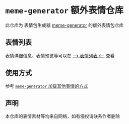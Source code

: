 # `meme-generator` 额外表情仓库

此仓库为 表情包生成器 [meme-generator](https://github.com/MeetWq/meme-generator) 的额外表情包仓库


## 表情列表

表情详细信息、表情预览等可以在 [--> 表情列表 <--](https://github.com/story-x/meme-generator-bubble/wiki/%E8%A1%A8%E6%83%85%E5%88%97%E8%A1%A8) 查看

## 使用方式

参考 [`meme-generator` 加载其他表情的方式](https://github.com/MeetWq/meme-generator/wiki/%E5%8A%A0%E8%BD%BD%E5%85%B6%E4%BB%96%E8%A1%A8%E6%83%85)

## 声明

本仓库的表情素材等均来自网络，如有侵权请联系作者删除


